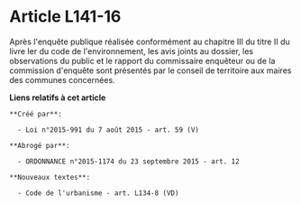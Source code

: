 # Article L141-16

Après l'enquête publique réalisée conformément au chapitre III du titre II du livre Ier du code de l'environnement, les avis
joints au dossier, les observations du public et le rapport du commissaire enquêteur ou de la commission d'enquête sont
présentés par le conseil de territoire aux maires des communes concernées.

**Liens relatifs à cet article**

	**Créé par**:

	  - Loi n°2015-991 du 7 août 2015 - art. 59 (V)

	**Abrogé par**:

	  - ORDONNANCE n°2015-1174 du 23 septembre 2015 - art. 12

	**Nouveaux textes**:

	  - Code de l'urbanisme - art. L134-8 (VD)
